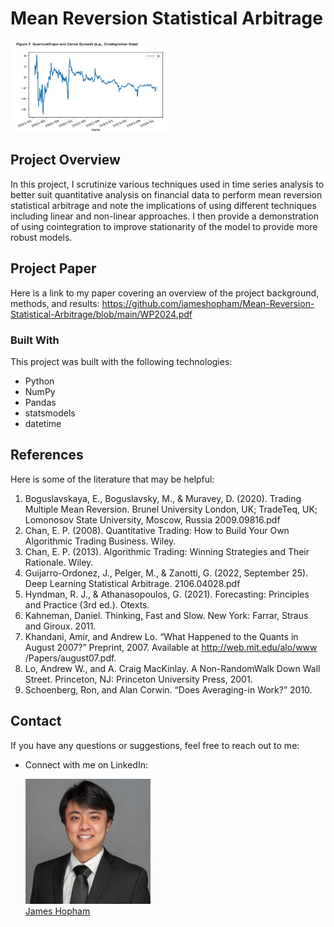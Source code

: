 # Mean Reversion Statistical Arbitrage
<div>
<img src="./images/Cointegrationfigure.png" width="50%"/>

## Project Overview
In this project, I scrutinize various techniques used in time series analysis to better suit 
quantitative analysis on financial data to perform mean reversion statistical arbitrage
and note the implications of using different techniques including linear and non-linear
approaches.  I then provide a demonstration of using cointegration to improve stationarity
of the model to provide more robust models.  

## Project Paper
Here is a link to my paper covering an overview of the project background, methods, and results:
https://github.com/jameshopham/Mean-Reversion-Statistical-Arbitrage/blob/main/WP2024.pdf

### Built With

This project was built with the following technologies:

- Python
- NumPy
- Pandas
- statsmodels
- datetime


## References
Here is some of the literature that may be helpful:

1. Boguslavskaya, E., Boguslavsky, M., & Muravey, D. (2020). Trading Multiple Mean
Reversion. Brunel University London, UK; TradeTeq, UK; Lomonosov State University,
Moscow, Russia
2009.09816.pdf
2. Chan, E. P. (2008). Quantitative Trading: How to Build Your Own Algorithmic Trading
Business. Wiley.
3. Chan, E. P. (2013). Algorithmic Trading: Winning Strategies and Their Rationale. Wiley.
4. Guijarro-Ordonez, J., Pelger, M., & Zanotti, G. (2022, September 25). Deep Learning
Statistical Arbitrage.
2106.04028.pdf
5. Hyndman, R. J., & Athanasopoulos, G. (2021). Forecasting: Principles and Practice (3rd
ed.). Otexts.
6. Kahneman, Daniel. Thinking, Fast and Slow. New York: Farrar, Straus and Giroux. 2011.
7. Khandani, Amir, and Andrew Lo. “What Happened to the Quants in August 2007?”
Preprint, 2007. Available at http://web.mit.edu/alo/www /Papers/august07.pdf.
8. Lo, Andrew W., and A. Craig MacKinlay. A Non-RandomWalk Down Wall Street.
Princeton, NJ: Princeton University Press, 2001.
9. Schoenberg, Ron, and Alan Corwin. “Does Averaging-in Work?” 2010.


## Contact

If you have any questions or suggestions, feel free to reach out to me:

- Connect with me on LinkedIn:



    <img src="./Images/1706388570200.jpeg" alt="James Hopham">
    <br>
    <a href="https://www.linkedin.com/in/james-hopham-2440352a5/" target="_blank">James Hopham</a>
